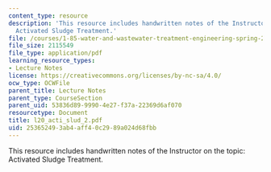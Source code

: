 ```yaml
---
content_type: resource
description: 'This resource includes handwritten notes of the Instructor on the topic:
  Activated Sludge Treatment.'
file: /courses/1-85-water-and-wastewater-treatment-engineering-spring-2006/253652493ab4aff40c2989a024d68fbb_l20_acti_slud_2.pdf
file_size: 2115549
file_type: application/pdf
learning_resource_types:
- Lecture Notes
license: https://creativecommons.org/licenses/by-nc-sa/4.0/
ocw_type: OCWFile
parent_title: Lecture Notes
parent_type: CourseSection
parent_uid: 53836d89-9990-4e27-f37a-22369d6af070
resourcetype: Document
title: l20_acti_slud_2.pdf
uid: 25365249-3ab4-aff4-0c29-89a024d68fbb
---
```

This resource includes handwritten notes of the Instructor on the topic: Activated Sludge Treatment.